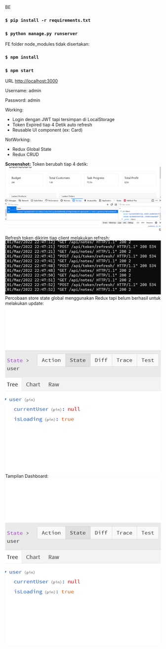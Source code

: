 BE

### `$ pip install -r requirements.txt`
### `$ python manage.py runserver`

FE
folder node_modules tidak disertakan:

### `$ npm install`
### `$ npm start`

URL [http://localhost:3000](http://localhost:3000)

Username: admin

Password: admin

Working:
- Login dengan JWT tapi tersimpan di LocalStorage
- Token Expired tiap 4 Detik auto refresh
- Reusable UI component (ex: Card)

NotWorking:
- Redux Global State
- Redux CRUD

**Screenshot:**
Token berubah tiap 4 detik:
![alt tag](https://github.com/zidni-bwi/react-dashboard-jwt/blob/main/Screenshot_5.png)
Refresh token dikirim tiap client melakukan refresh:
![alt tag](https://github.com/zidni-bwi/react-dashboard-jwt/blob/main/Screenshot_7.png)
Percobaan store state global menggunakan Redux tapi belum berhasil untuk melakukan update:
![alt tag](https://github.com/zidni-bwi/react-dashboard-jwt/blob/main/Screenshot_8.png)
Tampilan Dashboard:
![alt tag](https://github.com/zidni-bwi/react-dashboard-jwt/blob/main/Screenshot_8.png)
